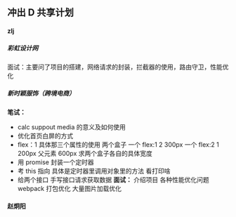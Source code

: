 ## 冲出 D 共享计划

#### zlj

##### 彩虹设计网

面试：主要问了项目的搭建，网络请求的封装，拦截器的使用，路由守卫，性能优化

##### 新时颖服饰（跨境电商）

**笔试：**

- calc suppout media 的意义及如何使用
- 优化首页白屏的方式
- flex：1 具体那三个属性的使用
  两个盒子 一个 flex:1 2 300px 一个 flex:2 1 200px 父元素 600px 求两个盒子各自的具体宽度
- 用 promise 封装一个定时器
- 考 this 指向 具体是定时器里调用对象里的方法 看打印啥
- 给两个接口 手写接口请求获取数据
  **面试：**
  介绍项目
  各种性能优化问题
  webpack 打包优化
  大量图片加载优化

#### 赵炯阳
